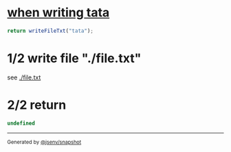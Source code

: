 # [when writing  tata](../../filesystem.test.js#L13)

```js
return writeFileTxt("tata");
```

# 1/2 write file "./file.txt"

see [./file.txt](./file.txt)

# 2/2 return

```js
undefined
```

---

<sub>
  Generated by <a href="https://github.com/jsenv/core/tree/main/packages/tooling/snapshot">@jsenv/snapshot</a>
</sub>
